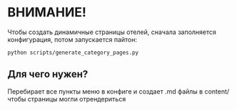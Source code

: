 # ВНИМАНИЕ!
Чтобы создать динамичные страницы отелей, сначала заполняется конфигурация, потом запускается пайтон:

```
python scripts/generate_category_pages.py
```

## Для чего нужен?
Перебирает все пункты меню в конфиге и создает .md файлы в content/ чтобы страницы могли отрендериться
